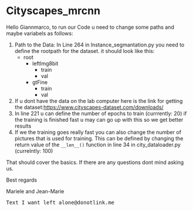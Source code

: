 # Cityscapes_mrcnn
Hello Giannmarco,
to run our Code u need to change some paths and maybe variabels as follows:
1. Path to the Data: In Line 264 in Instance_segmantation.py you need to define the rootpath for the dataset. it should look like this:
    - root 
        - leftImg8bit
            - train
            - val
        - gtFine
            - train
            - val
2. If u dont have the data on the lab computer here is the link for getting the dataset:https://www.cityscapes-dataset.com/downloads/
3. In line 221 u can define the number of epochs to train (currrently: 20) if the training is finished fast u may can go up with this so we get better results
4. If we the training goes really fast you can also change the number of pictures that is used for training. This can be defined by changing the return value of the `__len__()`  function in line 34 in city_dataloader.py (currelntly: 100)

That should cover the basics. If there are any questions dont mind asking us.

Best regards

Mariele and Jean-Marie 

<pre>Text I want left alone@donotlink.me</pre>
